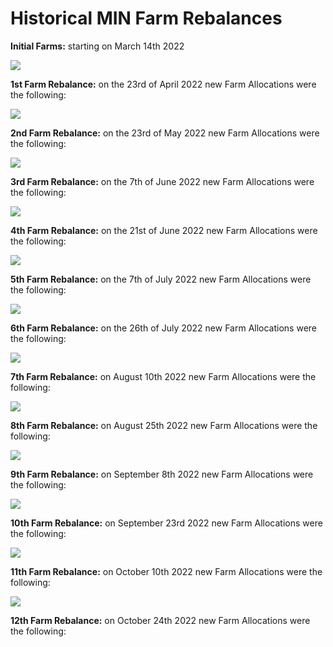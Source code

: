 # Historical MIN Farm Rebalances

**Initial Farms:** starting on March 14th 2022

****![](<../../../.gitbook/assets/image (6) (1).png>)****

**1st Farm Rebalance:** on the 23rd of April 2022 new Farm Allocations were the following:

![](<../../../.gitbook/assets/image (5).png>)

**2nd Farm Rebalance:** on the 23rd of May 2022 new Farm Allocations were the following:

&#x20;![](<../../../.gitbook/assets/image (8) (1).png>)

**3rd Farm Rebalance:** on the 7th of June 2022 new Farm Allocations were the following:

![](<../../../.gitbook/assets/image (3) (1).png>)

**4th Farm Rebalance:** on the 21st of June 2022 new Farm Allocations were the following:

![](<../../../.gitbook/assets/image (3) (1) (1).png>)

**5th Farm Rebalance:** on the 7th of July 2022 new Farm Allocations were the following:

![](<../../../.gitbook/assets/image (2).png>)

**6th Farm Rebalance:** on the 26th of July 2022 new Farm Allocations were the following:

![](<../../../.gitbook/assets/image (1) (1) (3).png>)

**7th Farm Rebalance:** on August 10th 2022 new Farm Allocations were the following:

![](<../../../.gitbook/assets/image (4).png>)

**8th Farm Rebalance:** on August 25th 2022 new Farm Allocations were the following:

![](<../../../.gitbook/assets/image (1) (1).png>)

**9th Farm Rebalance:** on September 8th 2022 new Farm Allocations were the following:

![](<../../../.gitbook/assets/image (8).png>)

**10th Farm Rebalance:** on September 23rd 2022 new Farm Allocations were the following:

![](<../../../.gitbook/assets/image (1).png>)

**11th Farm Rebalance:** on October 10th 2022 new Farm Allocations were the following:

![](<../../../.gitbook/assets/image (3).png>)

**12th Farm Rebalance:** on October 24th 2022 new Farm Allocations were the following:

<figure><img src="../../../.gitbook/assets/farm 1.jpg" alt=""><figcaption></figcaption></figure>



